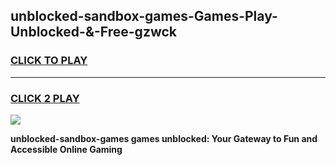 
## unblocked-sandbox-games-Games-Play-Unblocked-&-Free-gzwck
<h3>
<a href="https://premium76.site?title=unblocked-sandbox-games&ref=24A">CLICK TO PLAY</a></h3>
<hr>

<h3>
<a href="https://premium76.site?title=unblocked-sandbox-games&ref=24A">CLICK 2 PLAY</a>
  
</h3>

<a href="https://premium76.site?title=unblocked-sandbox-games&ref=24A"><img src="https://clearcache.store/games.png"></a>


**unblocked-sandbox-games games unblocked: Your Gateway to Fun and Accessible Online Gaming**
